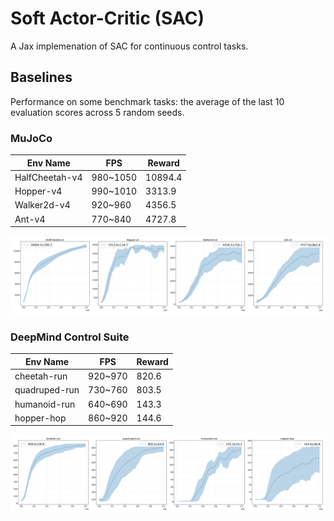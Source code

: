# Soft Actor-Critic (SAC)

A Jax implemenation of SAC for continuous control tasks.

## Baselines

Performance on some benchmark tasks: the average of the last 10 evaluation scores across 5 random seeds.

### MuJoCo


|     Env Name    |     FPS     |  Reward  |
|-----------------|-------------|----------|
|  HalfCheetah-v4 |  980~1050   |  10894.4 |
|  Hopper-v4      |  990~1010   |   3313.9 |
|  Walker2d-v4    |  920~960    |   4356.5 |
|  Ant-v4         |  770~840    |   4727.8 |

![](imgs/mujoco.png)

### DeepMind Control Suite

|     Env Name    |     FPS     |  Reward  |
|-----------------|-------------|----------|
|  cheetah-run    |   920~970   |   820.6  |
|  quadruped-run  |   730~760   |   803.5  | 
|  humanoid-run   |   640~690   |   143.3  |
|  hopper-hop     |   860~920   |   144.6  |

![](imgs/dmc.png)
